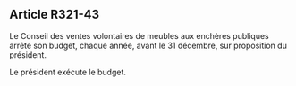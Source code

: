 Article R321-43
----
Le Conseil des ventes volontaires de meubles aux enchères publiques arrête son
budget, chaque année, avant le 31 décembre, sur proposition du président.

Le président exécute le budget.
